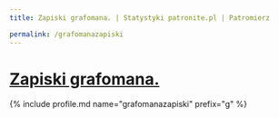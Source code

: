 ```yaml
---
title: Zapiski grafomana. | Statystyki patronite.pl | Patromierz

permalink: /grafomanazapiski
---
```


# [Zapiski grafomana.](https://patronite.pl/grafomanazapiski)

{% include profile.md name="grafomanazapiski" prefix="g" %}
